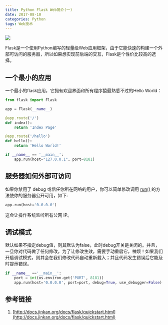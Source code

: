 ```yaml
---
title: Python Flask Web简介(一)
date: 2017-08-10
categories: Python
tags: Web技术
---
```

![](https://ws1.sinaimg.cn/large/73d640f7gy1ftl9vuygp7j208b04o0sp.jpg)

Flask是一个使用Python编写的轻量级Web应用框架，由于它能快速的构建一个外部可访问的服务器，所以如果想实现前后端的交互，Flask是个性价比较高的选择。

<escape><!-- more --></escape>

## 一个最小的应用

一个最小的flask应用，它拥有欢迎界面和所有程序猿最熟悉不过的Hello World：

```python
from flask import Flask

app = Flask(__name__)

@app.route('/')
def index():
    return 'Index Page'

@app.route('/hello')
def hello():
    return 'Hello World!'

if __name__ == '__main__':
    app.run(host="127.0.0.1", port=8181)
```

## 服务器如何外部可访问

如果你禁用了 debug 或信任你所在网络的用户，你可以简单修改调用 [run()](http://docs.jinkan.org/docs/flask/api.html#flask.Flask.run) 的方法使你的服务器公开可用，如下:

```python
app.run(host='0.0.0.0')
```

这会让操作系统监听所有公网 IP。

## 调试模式

默认如果不指定debug值，则其默认为false，此时debug开关是关闭的。并且，一旦你对代码做了任何修改，为了让修改生效，需要手动重启它，神烦！如果我们开启调试模式，则其会在我们修改代码自动重新载入；并且代码发生错误后它能及时提示错误。

```python
if __name__ =='__main__':
    port = int(os.environ.get('PORT', 8181))
    app.run(host='0.0.0.0', port=port, debug=True, use_debugger=False)
```

## 参考链接
1. [http://docs.jinkan.org/docs/flask/quickstart.html](http://docs.jinkan.org/docs/flask/quickstart.html)
